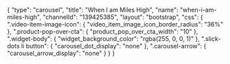 {
    "type": "carousel",
    "title": "When I am Miles High",
    "name": "when-i-am-miles-high",
    "channelId": "139425385",
    "layout": "bootstrap",
    "css": {
        ".video-item-image-icon": {
            "video_item_image_icon_border_radius": "36%"
        },
        ".product-pop-over-cta": {
            "product_pop_over_cta_width": "10"
        },
        ".widget-body": {
            "widget_background_color": "rgba(255, 0, 0, 1)"
        },
        ".slick-dots li button": {
            "carousel_dot_display": "none"
        },
        ".carousel-arrow": {
            "carousel_arrow_display": "none"
        }
    }
}